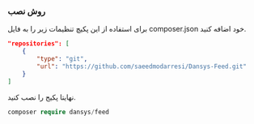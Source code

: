 ### روش نصب

برای استفاده از این پکیچ تنظیمات زیر را به فایل composer.json خود اضافه کنید.

```json
"repositories": [
    {
        "type": "git",
        "url": "https://github.com/saeedmodarresi/Dansys-Feed.git"
    }
]
```
 نهایتا پکیج را نصب کنید.

```php
composer require dansys/feed
```
